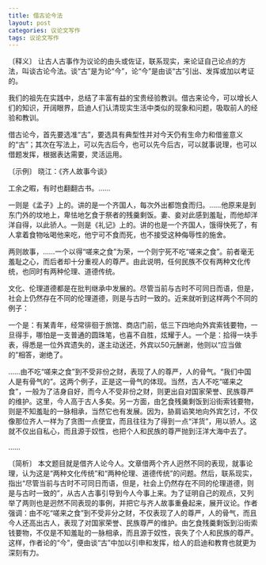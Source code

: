 ```yaml
---
title: 借古论今法
layout: post
categories: 议论文写作
tags: 议论文写作
---
```


〔释义〕 让古人古事作为议论的由头或佐证，联系现实，来论证自己论点的方法，叫谈古论今法。谈“古”是为论“今”，论“今”是由谈“古”引出、发挥或加以考证的。

我们的祖先在实践中，总结了丰富有益的宝贵经验教训。借古来论今，可以增长人们的知识，开阔眼界，启迪人们认清现实生活中类似的现象和问题，吸取前人的经验和教训。

借古论今，首先要选准“古”，要选具有典型性并对今天仍有生命力和借鉴意义的“古”；其次在写法上，可以先古后今，也可以先今后古，可以就事说理，也可以借题发挥，根据表达需要，灵活运用。

〔示例〕 晓江：《齐人故事今谈》

工余之暇，有时也翻翻古书。……

一则是《孟子》上的。讲的是一个齐国人，每次外出都饱食而归。……他原来是到东门外的坟地上，卑怯地乞食于祭者的残羹剩饭。妻、妾对此感到羞耻，而他却洋洋自得，以此骄人。一则是《礼记》上的。讲的也是一个齐国人，饿得快死了，有人拿着食物吆喝他来吃，他宁可不食而死，也不接受这种侮辱性的施舍。

两则故事，……一个以得“嗟来之食”为荣，一个则宁死不吃“嗟来之食”。前者毫无羞耻之心，而后者却十分重视人的尊严。由此说明，任何民族不仅有两种文化传统，也同时有两种伦理、道德传统。

文化、伦理道德都是在批判继承中发展的。尽管当前与古时不可同日而语，但是，社会上仍然存在不同的伦理道德，则是与古时一致的。近来就听到这样两个不同的例子：

一个是：有某青年，经常徘徊于旅馆、商店门前，低三下四地向外宾索钱要物，一旦得手，哪怕是一支普通的圆珠笔，也喜不自胜，炫耀于人。一个是：拾得一块手表，得悉是一位外宾遗失的，遂主动送还，外宾以50元酬谢，他则以“应当做的”相答，谢绝了。

……由不吃“嗟来之食”到不受非份之财，表现了人的尊严，人的骨气。“我们中国人是有骨气的”。这两个例子，正是这一骨气的体现。当然，古人不吃“嗟来之食”，一般为了洁身自好，而今人不受非份之财，则更出自对国家荣誉、民族尊严的维护。这里，今人高于古人多矣。另一方面，由乞食残羹剩饭到沿街索钱要物，则是不知羞耻的一脉相承，当然它也有发展。因为，胁肩谄笑地向外宾乞讨，不仅像那位齐人一样为了贪图一点便宜，而且往往为了得到一点“洋货”，用以骄人。这就不仅出自私心，而且源于奴性，也把个人和民族的尊严抛到汪洋大海中去了。

……

〔简析〕 本文题目就是借齐人论今人。文章借两个齐人迥然不同的表现，就事论理，认为这是“两种文化传统”和“两种伦理、道德传统”的问题。然后，联系现实，指出“尽管当前与古时不可同日而语，但是，社会上仍然存在不同的伦理道德，则是与古时一致的”，从古人古事引导到今人今事上来。为了证明自己的观点，又列举了两则也是迥然不同表现的事例，并把它与齐人故事重叠起来，展开议论。作者强调：由不吃“嗟来之食”到不受非分之财，不仅表现了人的尊严，人的骨气，而且今人还高出古人，表现了对国家荣誉、民族尊严的维护。由乞食残羹剩饭到沿街索钱要物，不仅是不知羞耻的一脉相承，而且源于奴性，丧失了个人和民族的尊严。这样，作者论的“今”，便由谈“古”中加以引申和发挥，给人的启迪和教育也就更为深刻有力。 